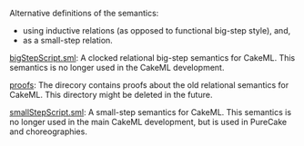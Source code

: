 Alternative definitions of the semantics:
  - using inductive relations (as opposed to functional big-step style), and,
  - as a small-step relation.

[bigStepScript.sml](bigStepScript.sml):
A clocked relational big-step semantics for CakeML. This semantics
is no longer used in the CakeML development.

[proofs](proofs):
The direcory contains proofs about the old relational semantics for
CakeML. This directory might be deleted in the future.

[smallStepScript.sml](smallStepScript.sml):
A small-step semantics for CakeML. This semantics is no longer used
in the main CakeML development, but is used in PureCake and choreographies.
